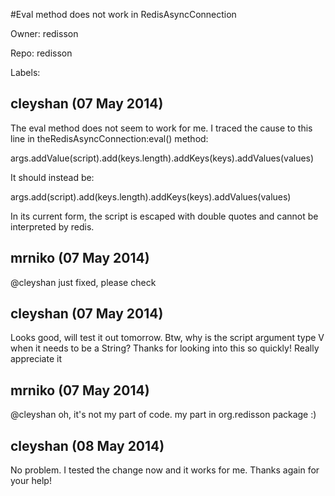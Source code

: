 #Eval method does not work in RedisAsyncConnection

Owner: redisson

Repo: redisson

Labels: 

## cleyshan (07 May 2014)

The eval method does not seem to work for me.  I traced the cause to this line in theRedisAsyncConnection:eval() method:

args.addValue(script).add(keys.length).addKeys(keys).addValues(values)

It should instead be:

args.add(script).add(keys.length).addKeys(keys).addValues(values)

In its current form, the script is escaped with double quotes and cannot be interpreted by redis.


## mrniko (07 May 2014)

@cleyshan just fixed, please check


## cleyshan (07 May 2014)

Looks good, will test it out tomorrow.  Btw, why is the script argument type V when it needs to be a String?  Thanks for looking into this so quickly!  Really appreciate it


## mrniko (07 May 2014)

@cleyshan oh, it's not my part of code. my part in org.redisson package :)


## cleyshan (08 May 2014)

No problem. I tested the change now and it works for me.  Thanks again for your help!


